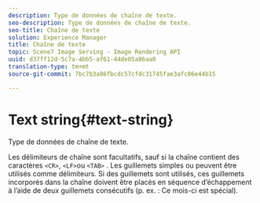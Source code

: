 ```yaml
---
description: Type de données de chaîne de texte.
seo-description: Type de données de chaîne de texte.
seo-title: Chaîne de texte
solution: Experience Manager
title: Chaîne de texte
topic: Scene7 Image Serving - Image Rendering API
uuid: d37ff12d-5c7a-4bb5-af61-44de85a86aa0
translation-type: tm+mt
source-git-commit: 7bc7b3a86fbcdc57cfdc31745fae3afc06e44b15

---
```



# Text string{#text-string}

Type de données de chaîne de texte.

Les délimiteurs de chaîne sont facultatifs, sauf si la chaîne contient des caractères `<CR>`, `<LF>`ou `<TAB>` . Les guillemets simples ou peuvent être utilisés comme délimiteurs. Si des guillemets sont utilisés, ces guillemets incorporés dans la chaîne doivent être placés en séquence d’échappement à l’aide de deux guillemets consécutifs (p. ex. : Ce mois-ci est spécial).